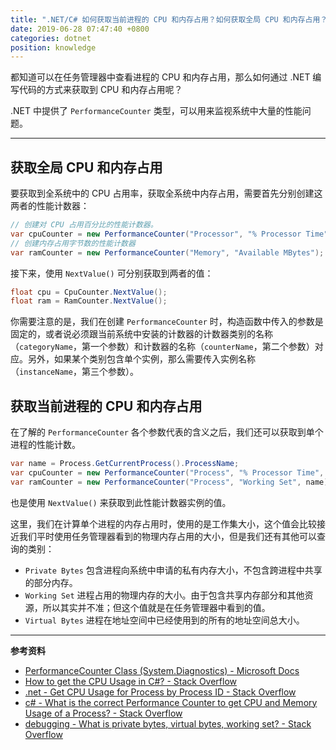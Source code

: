 ```yaml
---
title: ".NET/C# 如何获取当前进程的 CPU 和内存占用？如何获取全局 CPU 和内存占用？"
date: 2019-06-28 07:47:40 +0800
categories: dotnet
position: knowledge
---
```


都知道可以在任务管理器中查看进程的 CPU 和内存占用，那么如何通过 .NET 编写代码的方式来获取到 CPU 和内存占用呢？

.NET 中提供了 `PerformanceCounter` 类型，可以用来监视系统中大量的性能问题。

---

<div id="toc"></div>

## 获取全局 CPU 和内存占用

要获取到全系统中的 CPU 占用率，获取全系统中内存占用，需要首先分别创建这两者的性能计数器：

```csharp
// 创建对 CPU 占用百分比的性能计数器。
var cpuCounter = new PerformanceCounter("Processor", "% Processor Time", "_Total");
// 创建内存占用字节数的性能计数器
var ramCounter = new PerformanceCounter("Memory", "Available MBytes");
```

接下来，使用 `NextValue()` 可分别获取到两者的值：

```csharp
float cpu = CpuCounter.NextValue();
float ram = RamCounter.NextValue();
```

你需要注意的是，我们在创建 `PerformanceCounter` 时，构造函数中传入的参数是固定的，或者说必须跟当前系统中安装的计数器的计数器类别的名称（`categoryName`，第一个参数）和计数器的名称（`counterName`，第二个参数）对应。另外，如果某个类别包含单个实例，那么需要传入实例名称（`instanceName`，第三个参数）。

## 获取当前进程的 CPU 和内存占用

在了解的 `PerformanceCounter` 各个参数代表的含义之后，我们还可以获取到单个进程的性能计数。

```csharp
var name = Process.GetCurrentProcess().ProcessName;
var cpuCounter = new PerformanceCounter("Process", "% Processor Time", name);
var ramCounter = new PerformanceCounter("Process", "Working Set", name);
```

也是使用 `NextValue()` 来获取到此性能计数器实例的值。

这里，我们在计算单个进程的内存占用时，使用的是工作集大小，这个值会比较接近我们平时使用任务管理器看到的物理内存占用的大小，但是我们还有其他可以查询的类别：

- `Private Bytes`
    包含进程向系统中申请的私有内存大小，不包含跨进程中共享的部分内存。
- `Working Set`
    进程占用的物理内存的大小。由于包含共享内存部分和其他资源，所以其实并不准；但这个值就是在任务管理器中看到的值。
- `Virtual Bytes`
    进程在地址空间中已经使用到的所有的地址空间总大小。

---

**参考资料**

- [PerformanceCounter Class (System.Diagnostics) - Microsoft Docs](https://docs.microsoft.com/zh-cn/dotnet/api/system.diagnostics.performancecounter)
- [How to get the CPU Usage in C#? - Stack Overflow](https://stackoverflow.com/a/278088/6233938)
- [.net - Get CPU Usage for Process by Process ID - Stack Overflow](https://stackoverflow.com/q/14802787/6233938)
- [c# - What is the correct Performance Counter to get CPU and Memory Usage of a Process? - Stack Overflow](https://stackoverflow.com/a/4680030/6233938)
- [debugging - What is private bytes, virtual bytes, working set? - Stack Overflow](https://stackoverflow.com/q/1984186/6233938)
